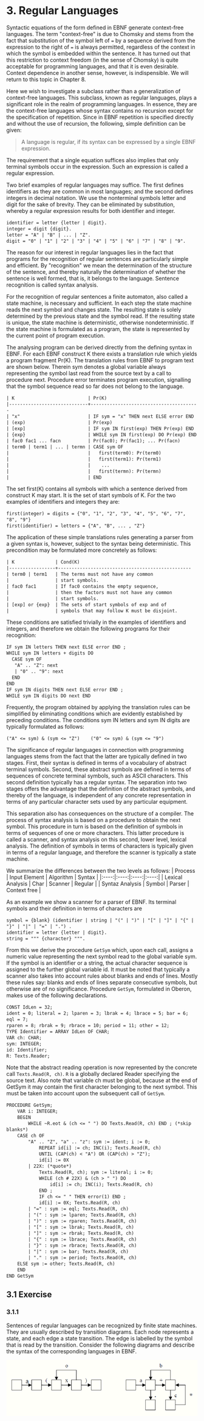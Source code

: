 # 3. Regular Languages

Syntactic equations of the form defined in EBNF generate context-free languages. The term "context-free" is due to Chomsky and stems from the fact that substitution of the symbol left of `=` by a sequence derived from the expression to the right of `=` is always permitted, regardless of the context in which the symbol is embedded within the sentence. It has turned out that this restriction to context freedom (in the sense of Chomsky) is quite acceptable for programming languages, and that it is even desirable. Context dependence in another sense, however, is indispensible. We will return to this topic in Chapter 8.

Here we wish to investigate a subclass rather than a generalization of context-free languages. This subclass, known as regular languages, plays a significant role in the realm of programming languages. In essence, they are the context-free languages whose syntax contains no recursion except for the specification of repetition. Since in EBNF repetition is specified directly and without the use of recursion, the following, simple definition can be given:

>A language is regular, if its syntax can be expressed by a single EBNF expression.

The requirement that a single equation suffices also implies that only terminal symbols occur in the expression. Such an expression is called a regular expression.

Two brief examples of regular languages may suffice. The first defines identifiers as they are common in most languages; and the second defines integers in decimal notation. We use the nonterminal symbols letter and digit for the sake of brevity. They can be eliminated by substitution, whereby a regular expression results for both identifier and integer.
```
identifier = letter {letter | digit}.
integer = digit {digit}.
letter = "A" | "B" | ... | "Z".
digit = "0" | "1" | "2" | "3" | "4" | "5" | "6" | "7" | "8" | "9".
```
The reason for our interest in regular languages lies in the fact that programs for the recognition of regular sentences are particularly simple and efficient. By "recognition" we mean the determination of the structure of the sentence, and thereby naturally the determination of whether the sentence is well formed, that is, it belongs to the language. Sentence recognition is called syntax analysis.

For the recognition of regular sentences a finite automaton, also called a state machine, is necessary and sufficient. In each step the state machine reads the next symbol and changes state. The resulting state is solely determined by the previous state and the symbol read. If the resulting state is unique, the state machine is deterministic, otherwise nondeterministic. If the state machine is formulated as a program, the state is represented by the current point of program execution.

The analysing program can be derived directly from the defining syntax in EBNF. For each EBNF construct K there exists a translation rule which yields a program fragment Pr(K). The translation rules from EBNF to program text are shown below. Therein sym denotes a global variable always representing the symbol last read from the source text by a call to procedure next. Procedure error terminates program execution, signalling that the symbol sequence read so far does not belong to the language.
```
| K                           | Pr(K)
|-----------------------------+----------------------------------------
| "x"                         | IF sym = "x" THEN next ELSE error END
| (exp)                       | Pr(exp)
| [exp]                       | IF sym IN first(exp) THEN Pr(exp) END
| {exp}                       | WHILE sym IN first(exp) DO Pr(exp) END
| fac0 fac1 ... facn          | Pr(fac0); Pr(fac1); ... Pr(facn)
| term0 | term1 | ... | termn | CASE sym OF
|                             |   first(term0): Pr(term0)
|                             |   first(term1): Pr(term1)
|                             |    ...
|                             |   first(termn): Pr(termn)
|                             | END
```
The set first(K) contains all symbols with which a sentence derived from construct K may start. It is the set of start symbols of K. For the two examples of identifiers and integers they are:
```
first(integer) = digits = {"0", "1", "2", "3", "4", "5", "6", "7", "8", "9"}
first(identifier) = letters = {"A", "B", ... , "Z"}
```
The application of these simple translations rules generating a parser from a given syntax is, however, subject to the syntax being deterministic. This precondition may be formulated more concretely as follows:
```
| K               | Cond(K)
|-----------------+-------------------------------------------------
| term0 | term1   | The terms must not have any common
|                 | start symbols.
| fac0 fac1       | If fac0 contains the empty sequence,
|                 | then the factors must not have any common
|                 | start symbols.
| [exp] or {exp}  | The sets of start symbols of exp and of
|                 | symbols that may follow K must be disjoint.
```
These conditions are satisfied trivially in the examples of identifiers and integers, and therefore we obtain the following programs for their recognition:
```
IF sym IN letters THEN next ELSE error END ;
WHILE sym IN letters + digits DO
  CASE sym OF
   "A" .. "Z": next
   | "0" .. "9": next
  END
END
IF sym IN digits THEN next ELSE error END ;
WHILE sym IN digits DO next END
```
Frequently, the program obtained by applying the translation rules can be simplified by eliminating conditions which are evidently established by preceding conditions. The conditions sym IN letters and sym IN digits are typically formulated as follows:
```
("A" <= sym) & (sym <= "Z")    ("0" <= sym) & (sym <= "9")
```
The significance of regular languages in connection with programming languages stems from the fact that the latter are typically defined in two stages. First, their syntax is defined in terms of a vocabulary of abstract terminal symbols. Second, these abstract symbols are defined in terms of sequences of concrete terminal symbols, such as ASCII characters. This second definition typically has a regular syntax. The separation into two stages offers the advantage that the definition of the abstract symbols, and thereby of the language, is independent of any concrete representation in terms of any particular character sets used by any particular equipment.

This separation also has consequences on the structure of a compiler. The process of syntax analysis is based on a procedure to obtain the next symbol. This procedure in turn is based on the definition of symbols in terms of sequences of one or more characters. This latter procedure is called a scanner, and syntax analysis on this second, lower level, lexical analysis. The definition of symbols in terms of characters is typically given in terms of a regular language, and therefore the scanner is typically a state machine.

We summarize the differences between the two levels as follows:
| Process   | Input Element  | Algorithm  | Syntax  |
|:----:|:----:|:----:|:----:|
| Lexical Analysis   | Char  | Scanner  | Regular  |
| Syntaz Analysis   | Symbol  | Parser  | Context free  |

As an example we show a scanner for a parser of EBNF. Its terminal symbols and their definition in terms of characters are
```
symbol = {blank} (identifier | string | "(" | ")" | "[" | "]" | "{" | "}" | "|" | "=" | ".") .
identifier = letter {letter | digit}.
string = """ {character} """.
```
From this we derive the procedure `GetSym` which, upon each call, assigns a numeric value representing the next symbol read to the global variable sym. If the symbol is an identifier or a string, the actual character sequence is assigned to the further global variable id. It must be noted that typically a scanner also takes into account rules about blanks and ends of lines.
Mostly these rules say: blanks and ends of lines separate consecutive symbols, but otherwise are of no significance. Procedure `GetSym`, formulated in Oberon, makes use of the following declarations.
```
CONST IdLen = 32;
ident = 0; literal = 2; lparen = 3; lbrak = 4; lbrace = 5; bar = 6; eql = 7;
rparen = 8; rbrak = 9; rbrace = 10; period = 11; other = 12;
TYPE Identifier = ARRAY IdLen OF CHAR;
VAR ch: CHAR;
sym: INTEGER;
id: Identifier;
R: Texts.Reader;
```
Note that the abstract reading operation is now represented by the concrete call `Texts.Read(R, ch)`. `R` is a globally declared Reader specifying the source text. Also note that variable ch must be global, because at the end of GetSym it may contain the first character belonging to the next symbol. This must be taken into account upon the subsequent call of `GetSym`.
```
PROCEDURE GetSym;
	VAR i: INTEGER;
	BEGIN
		WHILE ~R.eot & (ch <= " ") DO Texts.Read(R, ch) END ; (*skip blanks*)
	CASE ch OF
		"A" .. "Z", "a" .. "z": sym := ident; i := 0;
			REPEAT id[i] := ch; INC(i); Texts.Read(R, ch)
			UNTIL (CAP(ch) < "A") OR (CAP(ch) > "Z");
			id[i] := 0X
		| 22X: (*quote*)
			Texts.Read(R, ch); sym := literal; i := 0;
			WHILE (ch # 22X) & (ch > " ") DO
				id[i] := ch; INC(i); Texts.Read(R, ch)
			END ;
			IF ch <= " " THEN error(1) END ;
			id[i] := 0X; Texts.Read(R, ch)
		| "=" : sym := eql; Texts.Read(R, ch)
		| "(" : sym := lparen; Texts.Read(R, ch)
		| ")" : sym := rparen; Texts.Read(R, ch)
		| "[" : sym := lbrak; Texts.Read(R, ch)
		| "]" : sym := rbrak; Texts.Read(R, ch)
		| "{" : sym := lbrace; Texts.Read(R, ch)
		| "}" : sym := rbrace; Texts.Read(R, ch)
		| "|" : sym := bar; Texts.Read(R, ch)
		| "." : sym := period; Texts.Read(R, ch)
	ELSE sym := other; Texts.Read(R, ch)
	END
END GetSym
```

## 3.1 Exercise
### 3.1.1
Sentences of regular languages can be recognized by finite state machines. They are usually described by transition diagrams. Each node represents a state, and each edge a state transition. The edge is labelled by the symbol that is read by the transition. Consider the following diagrams and describe the syntax of the corresponding languages in EBNF.

![](https://github.com/overdev/compiler-construction/blob/master/images/cc_exercise_3_1.png)

